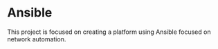 # Ansible
This project is focused on creating a platform using Ansible focused on network automation.
